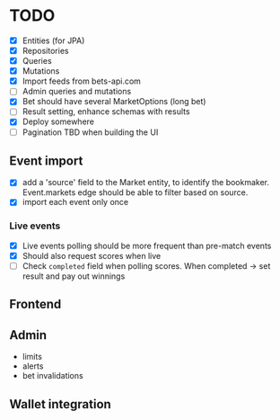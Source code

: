 # TODO

- [x] Entities (for JPA)
- [x] Repositories
- [x] Queries
- [x] Mutations
- [x] Import feeds from bets-api.com
- [ ] Admin queries and mutations
- [x] Bet should have several MarketOptions (long bet)
- [ ] Result setting, enhance schemas with results
- [x] Deploy somewhere
- [ ] Pagination TBD when building the UI

## Event import

- [x] add a 'source' field to the Market entity, to identify the bookmaker. Event.markets edge should be able to filter
  based on source.
- [x] import each event only once

### Live events

- [x] Live events polling should be more frequent than pre-match events
- [x] Should also request scores when live
- [ ] Check `completed` field when polling scores. When completed -> set result and pay out winnings

## Frontend

## Admin

- limits
- alerts
- bet invalidations

## Wallet integration
